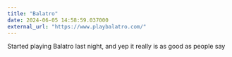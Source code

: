 ```yaml
---
title: "Balatro"
date: 2024-06-05 14:58:59.037000
external_url: "https://www.playbalatro.com/"
---
```


Started playing Balatro last night, and yep it really is as good as people say
